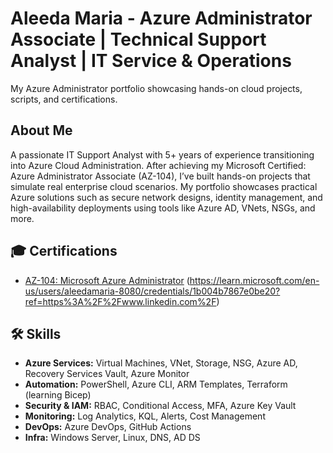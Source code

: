 # Aleeda Maria - Azure Administrator Associate | Technical Support Analyst | IT Service & Operations 
My Azure Administrator portfolio showcasing hands-on cloud projects, scripts, and certifications.

## About Me
A passionate IT Support Analyst with 5+ years of experience transitioning into Azure Cloud Administration. After achieving my Microsoft Certified: Azure Administrator Associate (AZ-104), I’ve built hands-on projects that simulate real enterprise cloud scenarios. My portfolio showcases practical Azure solutions such as secure network designs, identity management, and high-availability deployments using tools like Azure AD, VNets, NSGs, and more.

## 🎓 Certifications
- [AZ-104: Microsoft Azure Administrator](#)
(https://learn.microsoft.com/en-us/users/aleedamaria-8080/credentials/1b004b7867e0be20?ref=https%3A%2F%2Fwww.linkedin.com%2F)

## 🛠️ Skills

- **Azure Services:** Virtual Machines, VNet, Storage, NSG, Azure AD, Recovery Services Vault, Azure Monitor  
- **Automation:** PowerShell, Azure CLI, ARM Templates, Terraform (learning Bicep)  
- **Security & IAM:** RBAC, Conditional Access, MFA, Azure Key Vault  
- **Monitoring:** Log Analytics, KQL, Alerts, Cost Management  
- **DevOps:** Azure DevOps, GitHub Actions  
- **Infra:** Windows Server, Linux, DNS, AD DS
